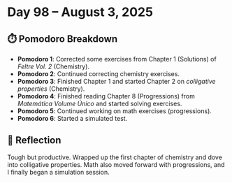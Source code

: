 # Day 98 – August 3, 2025

## ⏱️ Pomodoro Breakdown

- **Pomodoro 1**: Corrected some exercises from Chapter 1 (Solutions) of *Feltre Vol. 2* (Chemistry).  
- **Pomodoro 2**: Continued correcting chemistry exercises.  
- **Pomodoro 3**: Finished Chapter 1 and started Chapter 2 on *colligative properties* (Chemistry).  
- **Pomodoro 4**: Finished reading Chapter 8 (Progressions) from *Matemática Volume Único* and started solving exercises.  
- **Pomodoro 5**: Continued working on math exercises (progressions).  
- **Pomodoro 6**: Started a simulated test.

## 💬 Reflection

Tough but productive. Wrapped up the first chapter of chemistry and dove into colligative properties. Math also moved forward with progressions, and I finally began a simulation session.
